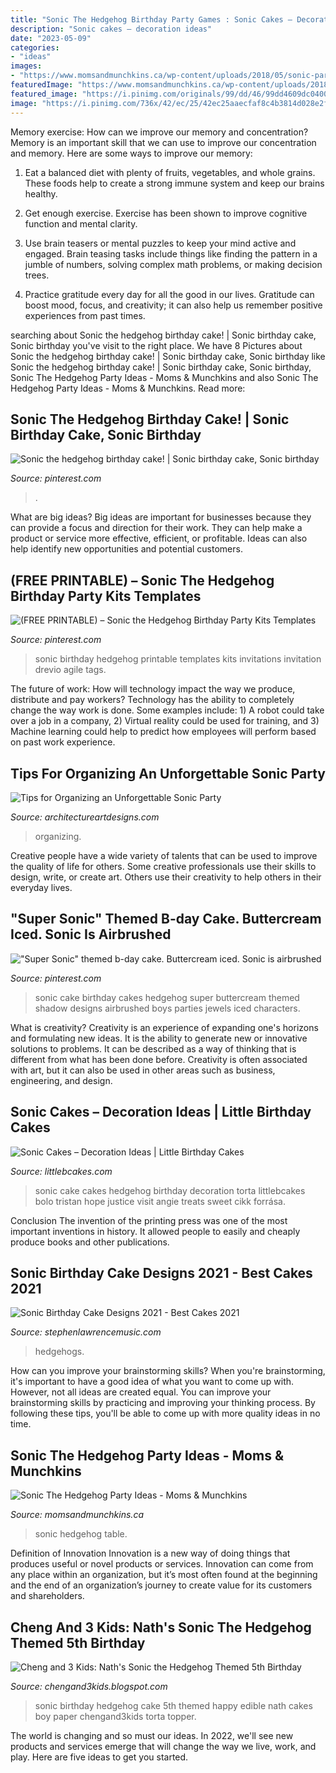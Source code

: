 ```yaml
---
title: "Sonic The Hedgehog Birthday Party Games : Sonic Cakes – Decoration Ideas"
description: "Sonic cakes – decoration ideas"
date: "2023-05-09"
categories:
- "ideas"
images:
- "https://www.momsandmunchkins.ca/wp-content/uploads/2018/05/sonic-party-11m.jpg"
featuredImage: "https://www.momsandmunchkins.ca/wp-content/uploads/2018/05/sonic-party-11m.jpg"
featured_image: "https://i.pinimg.com/originals/99/dd/46/99dd4609dc04005108ac47d0897ade96.jpg"
image: "https://i.pinimg.com/736x/42/ec/25/42ec25aaecfaf8c4b3814d028e2f29b4.jpg"
---
```



Memory exercise: How can we improve our memory and concentration?
Memory is an important skill that we can use to improve our concentration and memory. Here are some ways to improve our memory:
1. Eat a balanced diet with plenty of fruits, vegetables, and whole grains. These foods help to create a strong immune system and keep our brains healthy.

2. Get enough exercise. Exercise has been shown to improve cognitive function and mental clarity.

3. Use brain teasers or mental puzzles to keep your mind active and engaged. Brain teasing tasks include things like finding the pattern in a jumble of numbers, solving complex math problems, or making decision trees.

4. Practice gratitude every day for all the good in our lives. Gratitude can boost mood, focus, and creativity; it can also help us remember positive experiences from past times.

	

		
searching about Sonic the hedgehog birthday cake! | Sonic birthday cake, Sonic birthday you've visit to the right place. We have 8 Pictures about Sonic the hedgehog birthday cake! | Sonic birthday cake, Sonic birthday like Sonic the hedgehog birthday cake! | Sonic birthday cake, Sonic birthday, Sonic The Hedgehog Party Ideas - Moms &amp; Munchkins and also Sonic The Hedgehog Party Ideas - Moms &amp; Munchkins. Read more:
		
    
## Sonic The Hedgehog Birthday Cake! | Sonic Birthday Cake, Sonic Birthday

<img loading=lazy src="https://i.pinimg.com/736x/23/93/16/2393164c31c50011675c117cc82c71e8.jpg" onerror="this.onerror=null;this.src='https://tse2.mm.bing.net/th?id=OIP.ylavoZSd6vZ9hidCsky9yQHaKv&amp;pid=15.1';" alt="Sonic the hedgehog birthday cake! | Sonic birthday cake, Sonic birthday">

_Source: pinterest.com_

>. 

	

What are big ideas?
Big ideas are important for businesses because they can provide a focus and direction for their work. They can help make a product or service more effective, efficient, or profitable. Ideas can also help identify new opportunities and potential customers.

    
## (FREE PRINTABLE) – Sonic The Hedgehog Birthday Party Kits Templates

<img loading=lazy src="https://i.pinimg.com/736x/42/ec/25/42ec25aaecfaf8c4b3814d028e2f29b4.jpg" onerror="this.onerror=null;this.src='https://tse4.mm.bing.net/th?id=OIP.Chqpu3xMYeVgAzz-JVml0gHaLF&amp;pid=15.1';" alt="(FREE PRINTABLE) – Sonic the Hedgehog Birthday Party Kits Templates">

_Source: pinterest.com_

>sonic birthday hedgehog printable templates kits invitations invitation drevio agile tags. 

	

The future of work: How will technology impact the way we produce, distribute and pay workers?
Technology has the ability to completely change the way work is done. Some examples include: 1) A robot could take over a job in a company, 2) Virtual reality could be used for training, and 3) Machine learning could help to predict how employees will perform based on past work experience.

    
## Tips For Organizing An Unforgettable Sonic Party

<img loading=lazy src="https://www.architectureartdesigns.com/wp-content/uploads/2020/11/1-2.jpg" onerror="this.onerror=null;this.src='https://tse1.mm.bing.net/th?id=OIP.JXaG-qTubYBFZZ9TR4672QHaKg&amp;pid=15.1';" alt="Tips for Organizing an Unforgettable Sonic Party">

_Source: architectureartdesigns.com_

>organizing. 

	

Creative people have a wide variety of talents that can be used to improve the quality of life for others. Some creative professionals use their skills to design, write, or create art. Others use their creativity to help others in their everyday lives.

    
## &quot;Super Sonic&quot; Themed B-day Cake. Buttercream Iced. Sonic Is Airbrushed

<img loading=lazy src="https://i.pinimg.com/736x/18/dc/b7/18dcb7789cd5319e77928674077232d9--sonic-cake-how-to-design.jpg" onerror="this.onerror=null;this.src='https://tse3.mm.bing.net/th?id=OIP.pYgjk5ZKH_9co1M2yRfPjAHaJ6&amp;pid=15.1';" alt="&quot;Super Sonic&quot; themed b-day cake. Buttercream iced. Sonic is airbrushed">

_Source: pinterest.com_

>sonic cake birthday cakes hedgehog super buttercream themed shadow designs airbrushed boys parties jewels iced characters. 

	

What is creativity?
Creativity is an experience of expanding one's horizons and formulating new ideas. It is the ability to generate new or innovative solutions to problems. It can be described as a way of thinking that is different from what has been done before. Creativity is often associated with art, but it can also be used in other areas such as business, engineering, and design.

    
## Sonic Cakes – Decoration Ideas | Little Birthday Cakes

<img loading=lazy src="http://www.littlebcakes.com/wp-content/uploads/2014/05/Sonic-Cakes.jpg" onerror="this.onerror=null;this.src='https://tse3.mm.bing.net/th?id=OIP.wQcqkya4Qa3-Zak9ctukCQHaJ4&amp;pid=15.1';" alt="Sonic Cakes – Decoration Ideas | Little Birthday Cakes">

_Source: littlebcakes.com_

>sonic cake cakes hedgehog birthday decoration torta littlebcakes bolo tristan hope justice visit angie treats sweet cikk forrása. 

	

Conclusion
The invention of the printing press was one of the most important inventions in history. It allowed people to easily and cheaply produce books and other publications.

    
## Sonic Birthday Cake Designs 2021 - Best Cakes 2021

<img loading=lazy src="https://i.pinimg.com/originals/99/dd/46/99dd4609dc04005108ac47d0897ade96.jpg" onerror="this.onerror=null;this.src='https://tse2.mm.bing.net/th?id=OIP.lWPHgrKS8cZwXH4IMqn2UgHaI9&amp;pid=15.1';" alt="Sonic Birthday Cake Designs 2021 - Best Cakes 2021">

_Source: stephenlawrencemusic.com_

>hedgehogs. 

	

How can you improve your brainstorming skills?
When you're brainstorming, it's important to have a good idea of what you want to come up with. However, not all ideas are created equal. You can improve your brainstorming skills by practicing and improving your thinking process. By following these tips, you'll be able to come up with more quality ideas in no time.

    
## Sonic The Hedgehog Party Ideas - Moms &amp; Munchkins

<img loading=lazy src="https://www.momsandmunchkins.ca/wp-content/uploads/2018/05/sonic-party-11m.jpg" onerror="this.onerror=null;this.src='https://tse3.mm.bing.net/th?id=OIP.xSUfvz6gNMzySdjJ5oC5JwHaLH&amp;pid=15.1';" alt="Sonic The Hedgehog Party Ideas - Moms &amp; Munchkins">

_Source: momsandmunchkins.ca_

>sonic hedgehog table. 

	

Definition of Innovation
Innovation is a new way of doing things that produces useful or novel products or services. Innovation can come from any place within an organization, but it’s most often found at the beginning and the end of an organization’s journey to create value for its customers and shareholders.

    
## Cheng And 3 Kids: Nath&#039;s Sonic The Hedgehog Themed 5th Birthday

<img loading=lazy src="https://1.bp.blogspot.com/-8GjBs7O5phg/UVXgsCzdtkI/AAAAAAAAAD8/GLZ9n4B7klw/s1600/Nath&#039;s+5th+bday+5.jpg" onerror="this.onerror=null;this.src='https://tse4.mm.bing.net/th?id=OIP.mfe80MMvDAWkZhnFMFYWVgHaJ4&amp;pid=15.1';" alt="Cheng and 3 Kids: Nath&#039;s Sonic the Hedgehog Themed 5th Birthday">

_Source: chengand3kids.blogspot.com_

>sonic birthday hedgehog cake 5th themed happy edible nath cakes boy paper chengand3kids torta topper. 

	

The world is changing and so must our ideas. In 2022, we'll see new products and services emerge that will change the way we live, work, and play. Here are five ideas to get you started.

